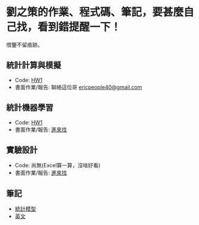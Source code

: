 # 劉之策的作業、程式碼、筆記，要甚麼自己找，看到錯提醒一下！
借鑒不留痕跡。

## 統計計算與模擬
- Code: [HW1](https://github.com/austinii30/scas_113-2/tree/main/hw1)
- 書面作業/報告: 聯絡這位哥 ericpeople40@gmail.com

## 統計機器學習
- Code: [HW1](https://github.com/austinii30/SML/tree/main/hw1)
- 書面作業/報告: [進來找](https://www.overleaf.com/read/gxxcctqppfvm#7db319) 

## 實驗設計
- Code: 尚無(Excel算一算，沒啥好看)
- 書面作業/報告: [進來找](https://www.overleaf.com/read/gqyqhqjdrwgk#4d2f26) 

## 筆記
- [統計模型](https://www.overleaf.com/read/fpdjkzfsxxfn#baf46b)
- [英文](https://www.overleaf.com/read/mrnqtpngxyvx#5d7ec3)
